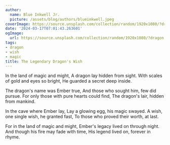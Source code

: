 ```yaml
---
author:
  name: Blue Inkwell Jr.
  picture: /assets/blog/authors/blueinkwell.jpeg
coverImage: https://source.unsplash.com/collection/random/1920x1080/?dragon
date: '2024-03-17T07:01:43.263601'
ogImage:
  url: https://source.unsplash.com/collection/random/1920x1080/?dragon
tags:
- dragon
- wish
- magic
title: The Legendary Dragon's Wish
---
```


In the land of magic and might,
A dragon lay hidden from sight.
With scales of gold and eyes so bright,
He guarded a secret deep inside.

The dragon's name was Ember true,
And those who sought him, few did pursue.
For only those with pure hearts could find,
The dragon's lair, hidden from mankind.

In the cave where Ember lay,
Lay a glowing egg, his magic swayed.
A wish, one single wish, he granted fast,
To those who proved their worth, at last.

For in the land of magic and might,
Ember's legacy lived on through night.
And though his fire may fade with time,
His legend lived on, forever in rhyme.